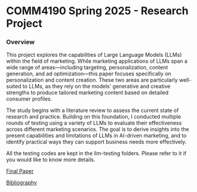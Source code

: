 # COMM4190 Spring 2025 - Research Project

### Overview

This project explores the capabilities of Large Language Models (LLMs) within the field of marketing. While marketing applications of LLMs span a wide range of areas—including targeting, personalization, content generation, and ad optimization—this paper focuses specifically on personalization and content creation. These two areas are particularly well-suited to LLMs, as they rely on the models' generative and creative strengths to produce tailored marketing content based on detailed consumer profiles.

The study begins with a literature review to assess the current state of research and practice. Building on this foundation, I conducted multiple rounds of testing using a variety of LLMs to evaluate their effectiveness across different marketing scenarios. The goal is to derive insights into the present capabilities and limitations of LLMs in AI-driven marketing, and to identify practical ways they can support business needs more effectively.

All the testing codes are kept in the llm-testing folders. Please refer to it if you would like to know more details.

[Final Paper](finalPaper.ipynb)

[Bibliography](bibliography.ipynb)


